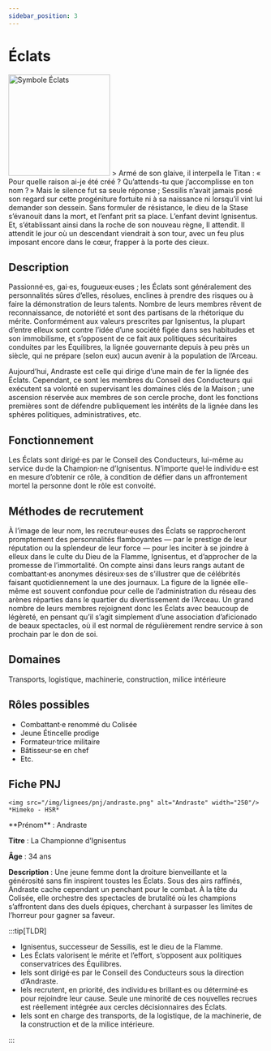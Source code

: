 ```yaml
---
sidebar_position: 3
---
```


# Éclats

<Columns>
  <Column className="col--3">
    <img src="/img/lignees/eclats.png" alt="Symbole Éclats" width="200"/>
  </Column>
  <Column>
> Armé de son glaive, il interpella le Titan : « Pour quelle raison ai-je été créé ? Qu’attends-tu que j’accomplisse en ton nom ? » Mais le silence fut sa seule réponse ; Sessilis n’avait jamais posé son regard sur cette progéniture fortuite ni à sa naissance ni lorsqu’il vint lui demander son dessein. Sans formuler de résistance, le dieu de la Stase s’évanouit dans la mort, et l’enfant prit sa place. L’enfant devint Ignisentus. Et, s’établissant ainsi dans la roche de son nouveau règne, Il attendit. Il attendit le jour où un descendant viendrait à son tour, avec un feu plus imposant encore dans le cœur, frapper à la porte des cieux.
  </Column>
</Columns>

## Description

Passionné·es, gai·es, fougueux·euses ; les Éclats sont généralement des personnalités sûres d’elles, résolues, enclines à prendre des risques ou à faire la démonstration de leurs talents. Nombre de leurs membres rêvent de reconnaissance, de notoriété et sont des partisans de la rhétorique du mérite. Conformément aux valeurs prescrites par Ignisentus, la plupart d’entre elleux sont contre l’idée d’une société figée dans ses habitudes et son immobilisme, et s’opposent de ce fait aux politiques sécuritaires conduites par les Équilibres, la lignée gouvernante depuis à peu près un siècle, qui ne prépare (selon eux) aucun avenir à la population de l’Arceau.

Aujourd’hui, Andraste est celle qui dirige d’une main de fer la lignée des Éclats. Cependant, ce sont les membres du Conseil des Conducteurs qui exécutent sa volonté en supervisant les domaines clés de la Maison ; une ascension réservée aux membres de son cercle proche, dont les fonctions premières sont de défendre publiquement les intérêts de la lignée dans les sphères politiques, administratives, etc.

## Fonctionnement

Les Éclats sont dirigé·es par le Conseil des Conducteurs, lui-même au service du·de la Champion·ne d’Ignisentus. N’importe quel·le individu·e est en mesure d’obtenir ce rôle, à condition de défier dans un affrontement mortel la personne dont le rôle est convoité.

## Méthodes de recrutement

À l’image de leur nom, les recruteur·euses des Éclats se rapprocheront promptement des personnalités flamboyantes — par le prestige de leur réputation ou la splendeur de leur force — pour les inciter à se joindre à elleux dans le culte du Dieu de la Flamme, Ignisentus, et d’approcher de la promesse de l’immortalité. On compte ainsi dans leurs rangs autant de combattant·es anonymes désireux·ses de s’illustrer que de célébrités faisant quotidiennement la une des journaux. La figure de la lignée elle-même est souvent confondue pour celle de l’administration du réseau des arènes réparties dans le quartier du divertissement de l’Arceau. Un grand nombre de leurs membres rejoignent donc les Éclats avec beaucoup de légèreté, en pensant qu’il s’agit simplement d’une association d’aficionado de beaux spectacles, où il est normal de régulièrement rendre service à son prochain par le don de soi.

## Domaines

Transports, logistique, machinerie, construction, milice intérieure

## Rôles possibles

- Combattant·e renommé du Colisée
- Jeune Étincelle prodige
- Formateur·trice militaire
- Bâtisseur·se en chef
- Etc.

## Fiche PNJ

<Columns>
  <Column className='col--4'>

    <img src="/img/lignees/pnj/andraste.png" alt="Andraste" width="250"/>
    *Himeko - HSR*

  </Column>
  <Column>
**Prénom** : Andraste

**Titre** : La Championne d’Ignisentus

**Âge** : 34 ans

**Description** : Une jeune femme dont la droiture bienveillante et la générosité sans fin inspirent toustes les Éclats. Sous des airs raffinés, Andraste cache cependant un penchant pour le combat. À la tête du Colisée, elle orchestre des spectacles de brutalité où les champions s’affrontent dans des duels épiques, cherchant à surpasser les limites de l’horreur pour gagner sa faveur.
</Column>
</Columns>

:::tip[TLDR]

- Ignisentus, successeur de Sessilis, est le dieu de la Flamme.
- Les Éclats valorisent le mérite et l’effort, s’opposent aux politiques conservatrices des Équilibres.
- Iels sont dirigé·es par le Conseil des Conducteurs sous la direction d’Andraste.
- Iels recrutent, en priorité, des individu·es brillant·es ou déterminé·es pour rejoindre leur cause. Seule une minorité de ces nouvelles recrues est réellement intégrée aux cercles décisionnaires des Éclats.
- Iels sont en charge des transports, de la logistique, de la machinerie, de la construction et de la milice intérieure.

:::